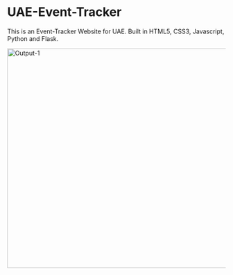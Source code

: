 # UAE-Event-Tracker
This is an Event-Tracker Website for UAE. Built in HTML5, CSS3, Javascript, Python and Flask.

<img width="506" alt="Output-1" src="https://user-images.githubusercontent.com/50153606/139543111-dcff58cf-61ec-45ce-93bc-d2fb6fa89eae.png">
